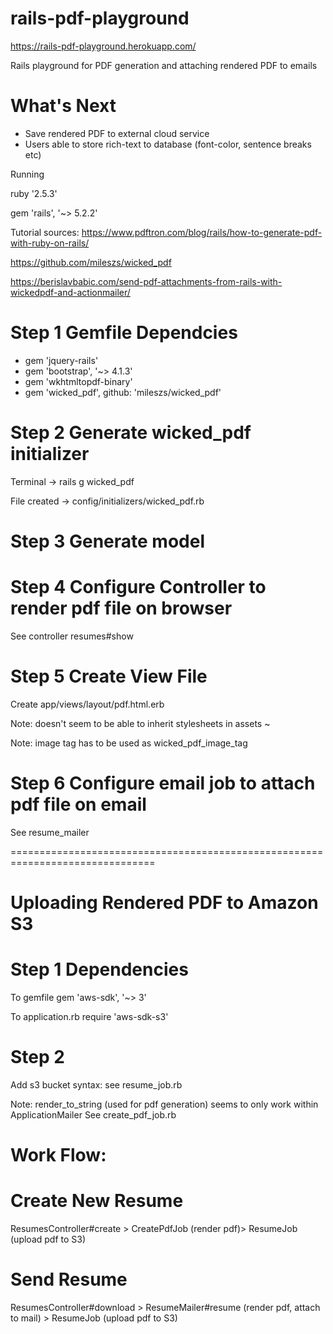 # rails-pdf-playground

https://rails-pdf-playground.herokuapp.com/

Rails playground for PDF generation and attaching rendered PDF to emails

# What's Next
- Save rendered PDF to external cloud service
- Users able to store rich-text to database (font-color, sentence breaks etc)


Running

ruby '2.5.3'

gem 'rails', '~> 5.2.2'

Tutorial sources: 
https://www.pdftron.com/blog/rails/how-to-generate-pdf-with-ruby-on-rails/

https://github.com/mileszs/wicked_pdf

https://berislavbabic.com/send-pdf-attachments-from-rails-with-wickedpdf-and-actionmailer/

# Step 1 Gemfile Dependcies
- gem 'jquery-rails'
- gem 'bootstrap', '~> 4.1.3'
- gem 'wkhtmltopdf-binary'
- gem 'wicked_pdf', github: 'mileszs/wicked_pdf'



# Step 2 Generate wicked_pdf initializer

Terminal -> rails g wicked_pdf

File created -> config/initializers/wicked_pdf.rb



# Step 3 Generate model



# Step 4 Configure Controller to render pdf file on browser

See controller resumes#show



# Step 5 Create View File

Create app/views/layout/pdf.html.erb 

Note: doesn't seem to be able to inherit stylesheets in assets ~

Note: image tag has to be used as wicked_pdf_image_tag



# Step 6 Configure email job to attach pdf file on email

See resume_mailer

===============================================================================
# Uploading Rendered PDF to Amazon S3
# Step 1 Dependencies
To gemfile
gem 'aws-sdk', '~> 3'

To application.rb
require 'aws-sdk-s3'

# Step 2
Add s3 bucket syntax: see resume_job.rb

Note:
render_to_string (used for pdf generation) seems to only work within ApplicationMailer
See create_pdf_job.rb

# Work Flow:
# Create New Resume 
ResumesController#create > CreatePdfJob (render pdf)> ResumeJob (upload pdf to S3)

# Send Resume
ResumesController#download > ResumeMailer#resume (render pdf, attach to mail) > ResumeJob (upload pdf to S3)